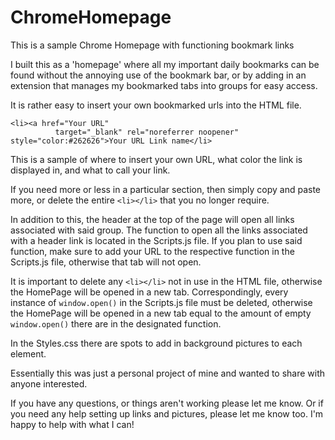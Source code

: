 # ChromeHomepage
This is a sample Chrome Homepage with functioning bookmark links

I built this as a 'homepage' where all my important daily bookmarks can be found without the annoying use of the bookmark bar,
  or by adding in an extension that manages my bookmarked tabs into groups for easy access.

It is rather easy to insert your own bookmarked urls into the HTML file.

```
<li><a href="Your URL" 
          target="_blank" rel="noreferrer noopener" style="color:#262626">Your URL Link name</li>
```
  
This is a sample of where to insert your own URL, what color the link is displayed in, and what to call your link.

If you need more or less in a particular section, then simply copy and paste more, or delete the entire ```<li></li>``` that you no longer require.

In addition to this, the header at the top of the page will open all links associated with said group. 
The function to open all the links associated with a header link is located in the Scripts.js file.
If you plan to use said function, make sure to add your URL to the respective function in the Scripts.js file, otherwise that tab will not open.

It is important to delete any ```<li></li>``` not in use in the HTML file, otherwise the HomePage will be opened in a new tab.
Correspondingly, every instance of ```window.open()``` in the Scripts.js file must be deleted, 
  otherwise the HomePage will be opened in a new tab equal to the amount of empty ```window.open()``` there are in the designated function.
  
In the Styles.css there are spots to add in background pictures to each element.

Essentially this was just a personal project of mine and wanted to share with anyone interested.

If you have any questions, or things aren't working please let me know. Or if you need any help setting up links and pictures, please let me know too.
I'm happy to help with what I can!
